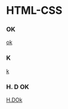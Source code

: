 # HTML-CSS
<H3>OK</H3>
<a href="https://paulo1707.github.io/HTML-CSS/trabalho.thml">ok</a>
<H3>K</H3>
<a href="https://paulo1707.github.io/HTML-CSS/exe006">k</a>
<H3>H. D OK</H3>
<a href="https://paulo1707.github.io/HTML-CSS/EXE024">H.DOk</a>